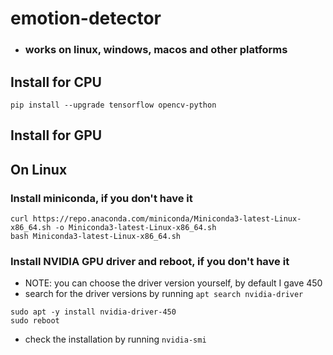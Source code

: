 # emotion-detector
* ### works on linux, windows, macos and other platforms


## Install for CPU
```
pip install --upgrade tensorflow opencv-python
```


## Install for GPU

## On Linux

### Install miniconda, if you don't have it
```
curl https://repo.anaconda.com/miniconda/Miniconda3-latest-Linux-x86_64.sh -o Miniconda3-latest-Linux-x86_64.sh
bash Miniconda3-latest-Linux-x86_64.sh
```

### Install NVIDIA GPU driver and reboot, if you don't have it
* NOTE: you can choose the driver version yourself, by default I gave 450
* search for the driver versions by running `apt search nvidia-driver`
```
sudo apt -y install nvidia-driver-450
sudo reboot
```
* check the installation by running `nvidia-smi`
